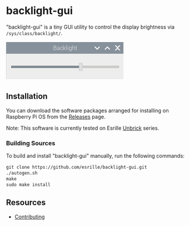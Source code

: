 # backlight-gui

"backlight-gui" is a tiny GUI utility to control the display brightness via ``/sys/class/backlight/``.

![screenshot](screenshot.png)

## Installation

You can download the software packages arranged for installing on Raspberry Pi OS from the [Releases](https://github.com/esrille/backlight-gui/releases) page.

Note: This software is currently tested on Esrille [Unbrick](https://www.esrille.com/unbrick.html) series.

### Building Sources

To build and install "backlight-gui" manually, run the following commands:

```
git clone https://github.com/esrille/backlight-gui.git
./autogen.sh
make
sudo make install
```

## Resources

- [Contributing](https://github.com/esrille/backlight-gui/blob/main/CONTRIBUTING.md)
